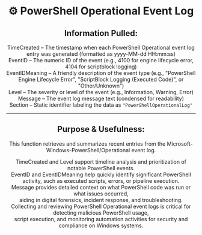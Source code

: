 <div align="center">

# ⚙️ PowerShell Operational Event Log

## **Information Pulled:**  
TimeCreated – The timestamp when each PowerShell Operational event log entry was generated (formatted as yyyy-MM-dd HH:mm:ss)  
EventID – The numeric ID of the event (e.g., 4100 for engine lifecycle error, 4104 for scriptblock logging)  
EventIDMeaning – A friendly description of the event type (e.g., "PowerShell Engine Lifecycle Error", "ScriptBlock Logging (Executed Code)", or "Other/Unknown")  
Level – The severity or level of the event (e.g., Information, Warning, Error)  
Message – The event log message text (condensed for readability)  
Section – Static identifier labeling the data as `"PowerShellOperationalLog"`

---

## **Purpose & Usefulness:**  
This function retrieves and summarizes recent entries from the Microsoft-Windows-PowerShell/Operational event log.

TimeCreated and Level support timeline analysis and prioritization of notable PowerShell events.  
EventID and EventIDMeaning help quickly identify significant PowerShell activity, such as executed scripts, errors, or pipeline execution.  
Message provides detailed context on what PowerShell code was run or what issues occurred,  
aiding in digital forensics, incident response, and troubleshooting.  
Collecting and reviewing PowerShell Operational event logs is critical for detecting malicious PowerShell usage,  
script execution, and monitoring automation activities for security and compliance on Windows systems.

</div>

